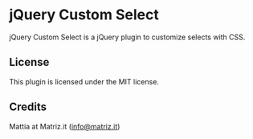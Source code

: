 # jQuery Custom Select

jQuery Custom Select is a jQuery plugin to customize selects with CSS.

## License

This plugin is licensed under the MIT license.

## Credits

Mattia at Matriz.it (info@matriz.it)